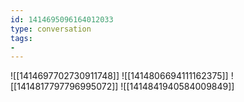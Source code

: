 ```yaml
---
id: 1414695096164012033
type: conversation
tags:
- 
---
```

![[1414697702730911748]]
![[1414806694111162375]]
![[1414817797796995072]]
![[1414841940584009849]]

